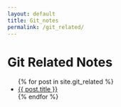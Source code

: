 ```yaml
---
layout: default
title: Git_notes
permalink: /git_related/
---
```

<h1>Git Related Notes</h1>
<ul>
{% for post in site.git_related %}
  <li><a href="{{ post.url | relative_url }}">{{ post.title }}</a></li>
{% endfor %}
</ul>
